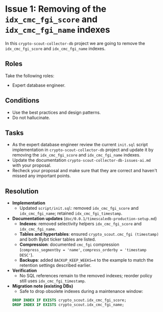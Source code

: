 # Issue 1: Removing of the `idx_cmc_fgi_score` and `idx_cmc_fgi_name` indexes

In this `crypto-scout-collector-db` project we are going to remove the `idx_cmc_fgi_score` and `idx_cmc_fgi_name` indexes.

## Roles

Take the following roles:

- Expert database engineer.

## Conditions

- Use the best practices and design patterns.
- Do not hallucinate.

## Tasks

- As the expert database engineer review the current `init.sql` script implementation in `crypto-scout-collector-db` project and
  update it by removing the `idx_cmc_fgi_score` and `idx_cmc_fgi_name` indexes.
- Update the documentation `crypto-scout-collector-db-issues-ai.md` with your proposal.
- Recheck your proposal and make sure that they are correct and haven't missed any important points.

## Resolution

- **Implementation**
    - Updated `script/init.sql`: removed `idx_cmc_fgi_score` and `idx_cmc_fgi_name`; retained `idx_cmc_fgi_timestamp`.
- **Documentation updates** (`doc/0.0.1/timescaledb-production-setup.md`)
    - **Indexes**: removed selectivity helpers `idx_cmc_fgi_score` and `idx_cmc_fgi_name`.
    - **Tables and hypertables**: ensured `crypto_scout.cmc_fgi (timestamp)` and both Bybit ticker tables are listed.
    - **Compression**: documented `cmc_fgi` compression (`compress_segmentby = 'name'`, `compress_orderby = 'timestamp DESC'`).
    - **Backups**: added `BACKUP_KEEP_WEEKS=4` to the example to match the retention settings described earlier.
- **Verification**
    - No SQL references remain to the removed indexes; reorder policy still uses `idx_cmc_fgi_timestamp`.
- **Migration note (existing DBs)**
    - Safe to drop obsolete indexes during a maintenance window:
    ```sql
    DROP INDEX IF EXISTS crypto_scout.idx_cmc_fgi_score;
    DROP INDEX IF EXISTS crypto_scout.idx_cmc_fgi_name;
    ```